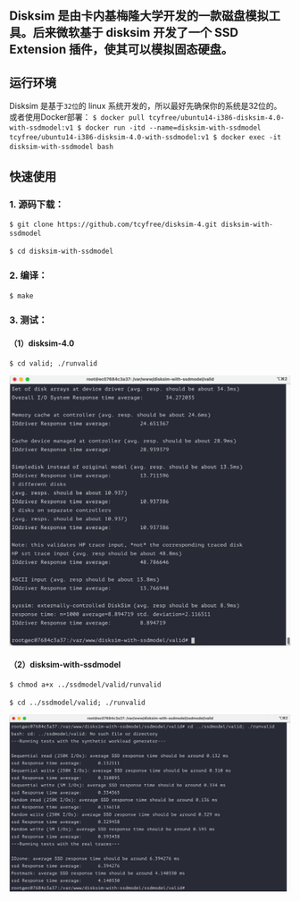 ## Disksim 是由卡内基梅隆大学开发的一款磁盘模拟工具。后来微软基于 disksim 开发了一个 SSD Extension 插件，使其可以模拟固态硬盘。

## 运行环境
Disksim 是基于`32位`的 linux 系统开发的，所以最好先确保你的系统是32位的。
或者使用Docker部署：
`
$ docker pull tcyfree/ubuntu14-i386-disksim-4.0-with-ssdmodel:v1
$ docker run -itd --name=disksim-with-ssdmodel tcyfree/ubuntu14-i386-disksim-4.0-with-ssdmodel:v1
$ docker exec -it disksim-with-ssdmodel bash  
`

## 快速使用
### 1. 源码下载：
```
$ git clone https://github.com/tcyfree/disksim-4.git disksim-with-ssdmodel

$ cd disksim-with-ssdmodel
```
### 2. 编译：
`
$ make
`
### 3. 测试：
#### （1）disksim-4.0
```
$ cd valid; ./runvalid
```

![disksim-4.0运行结果](https://raw.githubusercontent.com/tcyfree/disksim-4/disksim-with-ssdmodel/disksim-4.0.png)

#### （2）disksim-with-ssdmodel
```
$ chmod a+x ../ssdmodel/valid/runvalid

$ cd ../ssdmodel/valid; ./runvalid
```

![disksim-wit-ssdmodel运行结果](https://raw.githubusercontent.com/tcyfree/disksim-4/disksim-with-ssdmodel/disksim-with-ssdmodel.png)